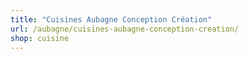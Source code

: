 ```yaml
---
title: "Cuisines Aubagne Conception Création"
url: /aubagne/cuisines-aubagne-conception-creation/
shop: cuisine
---
```

